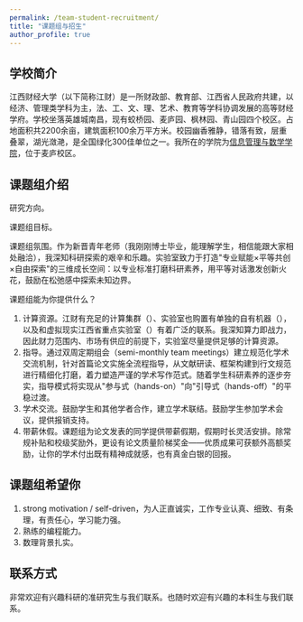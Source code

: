 ```yaml
---
permalink: /team-student-recruitment/
title: "课题组与招生"
author_profile: true
---
```


## 学校简介

江西财经大学（以下简称江财）是一所财政部、教育部、江西省人民政府共建，以经济、管理类学科为主，法、工、文、理、艺术、教育等学科协调发展的高等财经学府。学校坐落英雄城南昌，现有蛟桥园、麦庐园、枫林园、青山园四个校区。占地面积共2200余亩，建筑面积100余万平方米。校园幽香雅静，错落有致，层重叠翠，湖光潋滟，是全国绿化300佳单位之一。我所在的学院为[信息管理与数学学院](http://sim.jxufe.edu.cn/#/home)，位于麦庐校区。

## 课题组介绍

研究方向。

课题组目标。

课题组氛围。作为新晋青年老师（我刚刚博士毕业，能理解学生，相信能跟大家相处融洽），我深知科研探索的艰辛和乐趣。实验室致力于打造"专业赋能×平等共创×自由探索"的三维成长空间：以专业标准打磨科研素养，用平等对话激发创新火花，鼓励在松弛感中探索未知边界。

课题组能为你提供什么？

1. 计算资源。江财有充足的计算集群（）、实验室也购置有单独的自有机器（），以及和虚拟现实江西省重点实验室（）有着广泛的联系。我深知算力即战力，因此财力范围内、市场有供应的前提下，实验室尽量提供足够的计算资源。
2. 指导。通过双周定期组会（semi-monthly team meetings）建立规范化学术交流机制，针对首篇论文实施全流程指导，从文献研读、框架构建到行文规范进行精细化打磨，着力塑造严谨的学术写作范式。随着学生科研素养的逐步夯实，指导模式将实现从"参与式（hands-on）"向"引导式（hands-off）"的平稳过渡。
3. 学术交流。鼓励学生和其他学者合作，建立学术联结。鼓励学生参加学术会议，提供报销支持。
4. 带薪休假。课题组为论文发表的同学提供带薪假期，假期时长灵活安排。除常规补贴和校级奖励外，更设有论文质量阶梯奖金——优质成果可获额外高额奖励，让你的学术付出既有精神成就感，也有真金白银的回报。

## 课题组希望你

1. strong motivation / self-driven，为人正直诚实，工作专业认真、细致、有条理，有责任心，学习能力强。
2. 熟练的编程能力。
3. 数理背景扎实。

## 联系方式

非常欢迎有兴趣科研的准研究生与我们联系。也随时欢迎有兴趣的本科生与我们联系。
